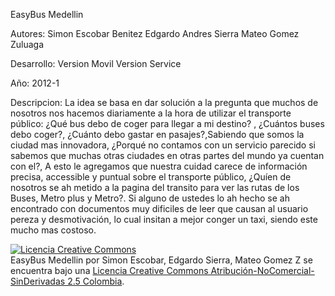 EasyBus Medellin

Autores: 
  Simon Escobar Benitez
  Edgardo Andres Sierra
  Mateo Gomez Zuluaga

Desarrollo:
  Version Movil
  Version Service

Año:
  2012-1

Descripcion:
La idea se basa en dar solución a la pregunta que muchos de nosotros nos 
hacemos diariamente a la hora de utilizar el transporte público: ¿Qué bus debo 
de coger para llegar a mi destino? , ¿Cuántos buses debo coger?, 
¿Cuánto debo gastar en pasajes?,Sabiendo que somos la ciudad mas innovadora, 
¿Porqué no contamos con un servicio parecido si sabemos que muchas otras ciudades en 
otras partes del mundo ya cuentan con el?, A esto le agregamos que nuestra 
cuidad carece de información precisa, accessible y puntual sobre el transporte público, 
¿Quíen de nosotros se ah metido a la pagina del transito para ver las 
rutas de los Buses, Metro plus y Metro?. Si alguno de ustedes lo ah hecho se ah 
encontrado con documentos muy dificiles de leer que causan al usuario pereza y desmotivación, 
lo cual insitan a mejor conger un taxi, siendo este mucho mas costoso.




<a rel="license" href="http://creativecommons.org/licenses/by-nc-nd/2.5/co/deed.es_CO"><img alt="Licencia Creative Commons" style="border-width:0" src="http://i.creativecommons.org/l/by-nc-nd/2.5/co/88x31.png" /></a><br /><span xmlns:dct="http://purl.org/dc/terms/" property="dct:title">EasyBus Medellin</span> por <span xmlns:cc="http://creativecommons.org/ns#" property="cc:attributionName">Simon Escobar, Edgardo Sierra, Mateo Gomez Z</span> se encuentra bajo una <a rel="license" href="http://creativecommons.org/licenses/by-nc-nd/2.5/co/deed.es_CO">Licencia Creative Commons Atribución-NoComercial-SinDerivadas 2.5 Colombia</a>.
